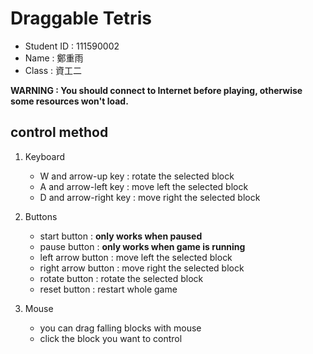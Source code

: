 # Draggable Tetris

* Student ID : 111590002
* Name : 鄭重雨
* Class : 資工二

**WARNING : You should connect to Internet before playing, otherwise some resources won't load.**

## control method

1. Keyboard

   - W and arrow-up key : rotate the selected block
   - A and arrow-left key : move left the selected block
   - D and arrow-right key : move right the selected block

2. Buttons

   - start button : **only works when paused**
   - pause button : **only works when game is running**
   - left arrow button : move left the selected block
   - right arrow button : move right the selected block
   - rotate button : rotate the selected block
   - reset button : restart whole game

3. Mouse

    - you can drag falling blocks with mouse
    - click the block you want to control


